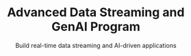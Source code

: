 ---
layout: course
title: "Advanced Data Streaming and GenAI Program"
subtitle: "Build real-time data streaming and AI-driven applications"

highlights:
  - "6-month comprehensive program designed and taught by Platform & Data Practitioners"
  - "Learn and know how to build data pipelines with Apache Kafka"
  - "Run Data operations with Terraform and Kubernetes"
  - "Apache Flink - Streaming and Batch Processing"
  - "Durable execution and processing"
  - "Operate and build on Kafka (Event-driven applications)"
  - "Real-time analytics"
  - "Data Lakehouse"
  - "Build GenAI applications leveraging OpenAI APIs"

who_can_attend:
  - "A minimum of 3 years of experience in any of programming languages like C++, C#, Java, or Python."
  - "Software Engineers, DevOps Professionals, Data Analysts, and Engineers"

why_attend:
  - "Leapfrog your career to unlock opportunities in Data Infrastructure / Streaming and GenAI space"
  - "Growing demand for AI will result in demand for more Platform / Data Engineers"
  - "Build your profile by building hands-on projects handling real-time data"
  - "Supplemental learning from mentors on updating your resume and building a brand on LinkedIn to attract opportunities"

why_data_ai_academy:
  - "Practitioner-led training"
  - "Hands-on exposure to debugging and analysis"
  - "Weekly interaction with Data Infrastructure experts"
  - "Hands-on Project - define, design, and build custom projects with Data Infrastructure, Streaming, and GenAI"
  - "Weekly 1:1 mentoring sessions for project and career guidance"

duration_delivery:
  - "Duration: 6 months, Part-time"
  - "Live Online on Saturdays (9:30am to 1pm) and open-office hours and masterclasses during the week"
  - "Weekly 1:1 mentoring for career development"
  
image: "/img/advanced-data-streaming.jpg"
upcoming_batches:
  start_date: "March 2025"  
weight: 2

---